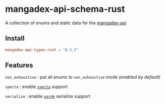 # mangadex-api-schema-rust

A collection of enums and static data for the [mangadex-api](https://github.com/tonymushah/mangadex-api)

## Install 

```toml
mangadex-api-types-rust = "0.3.2"
```

## Features 

`non_exhaustive` : put all enums to `non_exhaustive` mode _(enabled by default)_

`specta` : enable [`specta`](https://github.com/oscartbeaumont/specta) support

`serialize` : enable [`serde`](https://serde.rs/) serialize support
